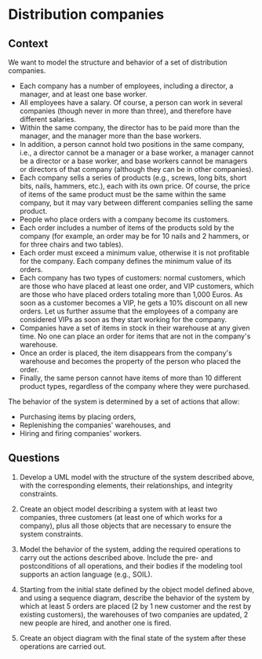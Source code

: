 # Distribution companies

## Context

We want to model the structure and behavior of a set of distribution companies. 

* Each company has a number of employees, including a director, a manager, and at least one base worker. 
* All employees have a salary. Of course, a person can work in several companies (though never in more than three), and therefore have different salaries. 
* Within the same company, the director has to be paid more than the manager, and the manager more than the base workers. 
* In addition, a person cannot hold two positions in the same company, i.e., a director cannot be a manager or a base worker, a manager cannot be a director or a base worker, and base workers cannot be managers or directors of that company (although they can be in other companies). 
* Each company sells a series of products (e.g., screws, long bits, short bits, nails, hammers, etc.), each with its own price. Of course, the price of items of the same product must be the same within the same company, but it may vary between different companies selling the same product. 
* People who place orders with a company become its customers. 
* Each order includes a number of items of the products sold by the company (for example, an order may be for 10 nails and 2 hammers, or for three chairs and two tables).  
* Each order must exceed a minimum value, otherwise it is not profitable for the company. Each company defines the minimum value of its orders. 
* Each company has two types of customers: normal customers, which are those who have placed at least one order, and VIP customers, which are those who have placed orders totaling more than 1,000 Euros. As soon as a customer becomes a VIP, he gets a 10% discount on all new orders. Let us further assume that the employees of a company are considered VIPs as soon as they start working for the company. 
* Companies have a set of items in stock in their warehouse at any given time. No one can place an order for items that are not in the company's warehouse. 
* Once an order is placed, the item disappears from the company's warehouse and becomes the property of the person who placed the order.
* Finally, the same person cannot have items of more than 10 different product types, regardless of the company where they were purchased. 

The behavior of the system is determined by a set of actions that allow: 

* Purchasing items by placing orders, 
* Replenishing the companies' warehouses, and
* Hiring and firing companies' workers.


## Questions

1. Develop a UML model with the structure of the system described above, with the corresponding elements, their relationships, and  integrity constraints.

2. Create an object model describing a system with at least two companies, three customers (at least one of which works for a company), plus all those objects that are necessary to ensure the system constraints.

3. Model the behavior of the system, adding the required operations to carry out the actions described above. Include the pre- and postconditions of all operations, and their bodies if the modeling tool supports an action language (e.g., SOIL).  

4. Starting from the initial state defined by the object model defined above, and using a sequence diagram, describe the behavior of the system by which at least 5 orders are placed (2 by 1 new customer and the rest by existing customers), the warehouses of two companies are updated, 2 new people are hired, and another one is fired. 

5. Create an object diagram with the final state of the system after these operations are carried out. 





